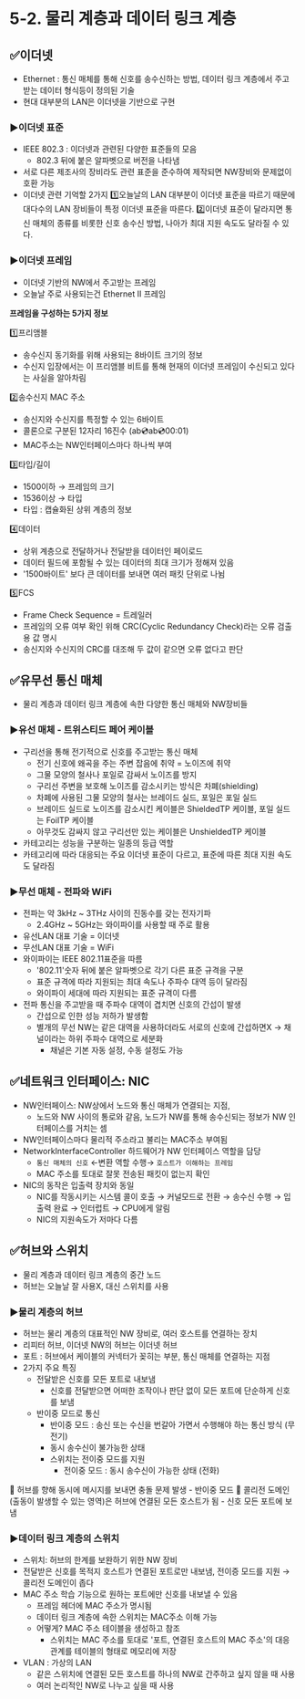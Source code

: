 # 5-2. 물리 계층과 데이터 링크 계층
## ✅이더넷
- Ethernet : 통신 매체를 통해 신호를 송수신하는 방법, 데이터 링크 계층에서 주고받는 데이터 형식등이 정의된 기술 
- 현대 대부분의 LAN은 이더넷을 기반으로 구현

### ▶️이더넷 표준
- IEEE 802.3 : 이더넷과 관련된 다양한 표준들의 모음 
  - 802.3 뒤에 붙은 알파벳으로 버전을 나타냄 
- 서로 다른 제조사의 장비라도 관련 표준을 준수하여 제작되면 NW장비와 문제없이 호환 가능
- 이더넷 관련 기억할 2가지
  1️⃣오늘날의 LAN 대부분이 이더넷 표준을 따르기 때문에 대다수의 LAN 장비들이 특정 이더넷 표준을 따른다.
  2️⃣이더넷 표준이 달라지면 통신 매체의 종류를 비롯한 신호 송수신 방법, 나아가 최대 지원 속도도 달라질 수 있다.

### ▶️이더넷 프레임
- 이더넷 기반의 NW에서 주고받는 프레임
- 오늘날 주로 사용되는건 Ethernet Ⅱ 프레임 

**프레임을 구성하는 5가지 정보**

1️⃣프리앰블 
- 송수신지 동기화를 위해 사용되는 8바이트 크기의 정보
- 수신지 입장에서는 이 프리앰블 비트를 통해 현재의 이더넷 프레임이 수신되고 있다는 사실을 알아차림

2️⃣송수신지 MAC 주소
- 송신지와 수신지를 특정할 수 있는 6바이트
- 콜론으로 구분된 12자리 16진수 (ab:cd:ab:cd:00:01)
- MAC주소는 NW인터페이스마다 하나씩 부여

3️⃣타입/길이
- 1500이하 → 프레임의 크기
- 1536이상 → 타입
- 타입 : 캡슐화된 상위 계층의 정보 

4️⃣데이터
- 상위 계층으로 전달하거나 전달받을 데이터인 페이로드
- 데이터 필드에 포함될 수 있는 데이터의 최대 크기가 정해져 있음 
- '1500바이트' 보다 큰 데이터를 보내면 여러 패킷 단위로 나뉨 

5️⃣FCS
- Frame Check Sequence = 트레일러 
- 프레임의 오류 여부 확인 위해 CRC(Cyclic Redundancy Check)라는 오류 검출용 값 명시
- 송신지와 수신지의 CRC를 대조해 두 값이 같으면 오류 없다고 판단 

## ✅유무선 통신 매체
- 물리 계층과 데이터 링크 계층에 속한 다양한 통신 매체와 NW장비들 

### ▶️유선 매체 - 트위스티드 페어 케이블
- 구리선을 통해 전기적으로 신호를 주고받는 통신 매체 
  - 전기 신호에 왜곡을 주는 주변 잡음에 취약 = 노이즈에 취약
  - 그물 모양의 철사나 포일로 감싸서 노이즈를 방지
  - 구리선 주변을 보호해 노이즈를 감소시키는 방식은 차폐(shielding)
  - 차폐에 사용된 그물 모양의 철사는 브레이드 실드, 포일은 포일 실드 
  - 브레이드 실드로 노이즈를 감소시킨 케이블은 ShieldedTP 케이블, 포일 실드는 FoilTP 케이블
  - 아무것도 감싸지 않고 구리선만 있는 케이블은 UnshieldedTP 케이블 
- 카테고리는 성능을 구분하는 일종의 등급 역할 
- 카테고리에 따라 대응되는 주요 이더넷 표준이 다르고, 표준에 따른 최대 지원 속도도 달라짐 

### ▶️무선 매체 - 전파와 WiFi
- 전파는 약 3kHz ~ 3THz 사이의 진동수를 갖는 전자기파
  - 2.4GHz ~ 5GHz는 와이파이를 사용할 때 주로 활용 
- 유선LAN 대표 기술 = 이더넷
- 무선LAN 대표 기술 = WiFi
- 와이파이는 IEEE 802.11표준을 따름
  - '802.11'숫자 뒤에 붙은 알파벳으로 각기 다른 표준 규격을 구분 
  - 표준 규격에 따라 지원되는 최대 속도나 주파수 대역 등이 달라짐 
  - 와이파이 세대에 따라 지원되는 표준 규격이 다름 
- 전파 통신을 주고받을 때 주파수 대역이 겹치면 신호의 간섭이 발생 
  - 간섭으로 인한 성능 저하가 발생함 
  - 별개의 무선 NW는 같은 대역을 사용하더라도 서로의 신호에 간섭하면X → 채널이라는 하위 주파수 대역으로 세분화 
    - 채널은 기본 자동 설정, 수동 설정도 가능 
    
## ✅네트워크 인터페이스: NIC
- NW인터페이스: NW상에서 노드와 통신 매체가 연결되는 지점, 
  - 노드와 NW 사이의 통로와 같음, 노드가 NW를 통해 송수신되는 정보가 NW 인터페이스를 거치는 셈 
- NW인터페이스마다 물리적 주소라고 불리는 MAC주소 부여됨
- NetworkInterfaceController 하드웨어가 NW 인터페이스 역할을 담당
  - `통신 매체의 신호` ←변환 역할 수행→ `호스트가 이해하는 프레임`
  - MAC 주소를 토대로 잘못 전송된 패킷이 없는지 확인 
- NIC의 동작은 입출력 장치와 동일 
  - NIC를 작동시키는 시스템 콜이 호출 → 커널모드로 전환 → 송수신 수행 → 입출력 완료 → 인터럽트 → CPU에게 알림 
  - NIC의 지원속도가 저마다 다름 
  
## ✅허브와 스위치
- 물리 계층과 데이터 링크 계층의 중간 노드
- 허브는 오늘날 잘 사용X, 대신 스위치를 사용

### ▶️물리 계층의 허브
- 허브는 물리 계층의 대표적인 NW 장비로, 여러 호스트를 연결하는 장치
- 리피터 허브, 이더넷 NW의 허브는 이더넷 허브
- 포트 : 허브에서 케이블의 커넥터가 꽂히는 부분, 통신 매체를 연결하는 지점
- 2가지 주요 특징
  - 전달받은 신호를 모든 포트로 내보냄
    - 신호를 전달받으면 어떠한 조작이나 판단 없이 모든 포트에 단순하게 신호를 보냄 
  - 반이중 모드로 통신 
    - 반이중 모드 : 송신 또는 수신을 번갈아 가면서 수행해야 하는 통신 방식 (무전기)
    - 동시 송수신이 불가능한 상태 
    - 스위치는 전이중 모드를 지원
      - 전이중 모드 : 동시 송수신이 가능한 상태 (전화)
    
🔷 허브를 향해 동시에 메시지를 보내면 충돌 문제 발생 - 반이중 모드
🔷 콜리전 도메인(출동이 발생할 수 있는 영역)은 허브에 연결된 모든 호스트가 됨 - 신호 모든 포트에 보냄

### ▶️데이터 링크 계층의 스위치
- 스위치: 허브의 한계를 보완하기 위한 NW 장비
- 전달받은 신호를 목적지 호스트가 연결된 포트로만 내보냄, 전이증 모드를 지원 → 콜리전 도메인이 좁다 
- MAC 주소 학습 기능으로 원하는 포트에만 신호를 내보낼 수 있음 
  - 프레임 헤더에 MAC 주소가 명시됨 
  - 데이터 링크 계층에 속한 스위치는 MAC주소 이해 가능
  - 어떻게? MAC 주소 테이블을 생성하고 참조
    - 스위치는 MAC 주소를 토대로 '포트, 연결된 호스트의 MAC 주소'의 대응관계를 테이블의 형태로 메모리에 저장 
- VLAN : 가상의 LAN
  - 같은 스위치에 연결된 모든 호스트를 하나의 NW로 간주하고 싶지 않을 때 사용
  - 여러 논리적인 NW로 나누고 싶을 때 사용
  
